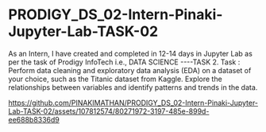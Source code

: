 # PRODIGY_DS_02-Intern-Pinaki-Jupyter-Lab-TASK-02
As an Intern, I have created and completed in 12-14 days in Jupyter Lab as per the task of Prodigy InfoTech i.e., DATA SCIENCE ----TASK 2.
Task : Perform data cleaning and exploratory data analysis (EDA) on a dataset of your choice, such as the Titanic dataset from Kaggle. Explore the relationships between variables and identify patterns and trends in the data.


https://github.com/PINAKIMATHAN/PRODIGY_DS_02-Intern-Pinaki-Jupyter-Lab-TASK-02/assets/107812574/80271972-3197-485e-899d-ee688b8336d9

